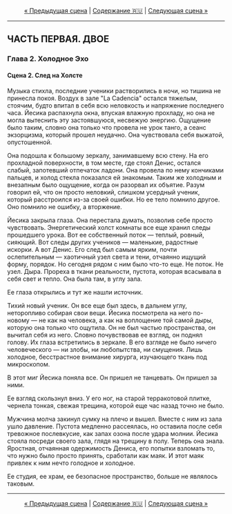 <!-- НАВИГАЦИЯ -->
<p align="center">
  <a href="./01-scena-povtorenie-i-sboy.md">&laquo; Предыдущая сцена</a> | <a href="../../../../README.md#ru">Содержание 🇷🇺</a> | <a href="./03-scena-razgovor-na-dvukh-yazykakh.md">Следующая сцена &raquo;</a>
</p>
<hr>

## ЧАСТЬ ПЕРВАЯ. ДВОЕ
### Глава 2. Холодное Эхо
#### Сцена 2. След на Холсте

Музыка стихла, последние ученики растворились в ночи, но тишина не принесла покоя. Воздух в зале "La Cadencia" остался тяжелым, стоячим, будто впитал в себя всю неловкость и напряжение последнего часа. Йесика распахнула окна, впуская влажную прохладу, но она не могла вытеснить эту застоявшуюся, несвежую энергию. Ощущение было таким, словно она только что провела не урок танго, а сеанс экзорцизма, который прошел неудачно. Она чувствовала себя выжатой, опустошенной.

Она подошла к большому зеркалу, занимавшему всю стену. На его прохладной поверхности, в том месте, где стоял Денис, остался слабый, запотевший отпечаток ладони. Она провела по нему кончиками пальцев, и холод стекла показался ей знакомым. Таким же холодным и внезапным было ощущение, когда он разорвал их объятие. Разум говорил ей, что он просто неловкий, слишком усердный ученик, который расстроился из-за своей ошибки. Но ее тело помнило другое. Оно помнило не ошибку, а вторжение.

Йесика закрыла глаза. Она перестала думать, позволив себе просто чувствовать. Энергетический холст комнаты все еще хранил следы прошедшего урока. Вот ее собственный поток — теплый, ровный, сияющий. Вот следы других учеников — маленькие, радостные искорки. А вот Денис. Его след был самым ярким, почти ослепительным — хаотичный узел света и тени, отчаянно ищущий форму, порядок. Но сегодня рядом с ним было что-то еще. Не поток. Не узел. Дыра. Прореха в ткани реальности, пустота, которая всасывала в себя свет и тепло. Она была там, в углу зала.

Ее глаза открылись и тут же нашли источник.

Тихий новый ученик. Он все еще был здесь, в дальнем углу, неторопливо собирая свои вещи. Йесика посмотрела на него по-новому — не как на человека, а как на воплощение той самой дыры, которую она только что ощутила. Он не был частью пространства, он вычитал себя из него. Словно почувствовав ее взгляд, он поднял голову. Их глаза встретились в зеркале. В его взгляде не было ничего человеческого — ни злобы, ни любопытства, ни смущения. Лишь холодное, бесстрастное внимание хирурга, изучающего ткань под микроскопом.

В этот миг Йесика поняла все. Он пришел не танцевать. Он пришел за ними.

Ее взгляд скользнул вниз. У его ног, на старой терракотовой плитке, чернела тонкая, свежая трещина, которой еще час назад точно не было.

Мужчина молча закинул сумку на плечо и вышел. Вместе с ним из зала ушло давление. Пустота медленно рассеялась, но оставила после себя тревожное послевкусие, как запах озона после удара молнии. Йесика стояла посреди своего зала, глядя на трещину в полу. Теперь она знала. Яростная, отчаянная одержимость Дениса, его попытки взломать то, что нужно было просто принять, сработали как маяк. И этот маяк привлек к ним нечто голодное и холодное.

Ее студия, ее храм, ее безопасное пространство, больше не являлось таковым.

<hr>
<p align="center">
  <a href="./01-scena-povtorenie-i-sboy.md">&laquo; Предыдущая сцена</a> | <a href="../../../../README.md#ru">Содержание 🇷🇺</a> | <a href="./03-scena-razgovor-na-dvukh-yazykakh.md">Следующая сцена &raquo;</a>
</p>